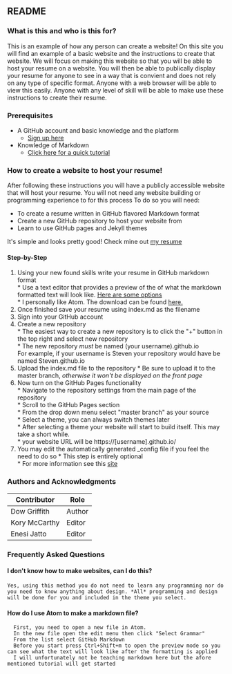 ## README

### What is this and who is this for?

   This is an example of how any person can create a website! On this site you will find an example of a basic website and the instructions to create that website. We will focus on making this website so that you will be able to host your resume on a website. You will then be able to publically display your resume for anyone to see in a way that is convient and does not rely on any type of specific format. Anyone with a web browser will be able to view this easily. 
   Anyone with any level of skill will be able to make use these instructions to create their resume.


### Prerequisites
* A GitHub account and basic knowledge and the platform  
  * [Sign up here](https://www.github.com)  
* Knowledge of Markdown  
  * [Click here for a quick tutorial](https://www.markdowntutorial.co)

### How to create a website to host your resume!

After following these instructions you will have a publicly accessible website that will host your resume.
You will not need any website building or programming experience to for this process
To do so you will need:  
  * To create a resume written in GitHub flavored Markdown format  
  * Create a new GitHub repository to host your website from  
  * Learn to use GitHub pages and Jekyll themes  

  It's simple and looks pretty good! Check mine out [my resume](https://dowgrif.github.io/)


#### Step-by-Step
   1. Using your new found skills write your resume in GitHub markdown format  
     * Use a text editor that provides a preview of the of what the markdown formatted text will look like. [Here are some options](https://www.shopify.ca/partners/blog/10-of-the-best-markdown-editors)  
     * I personally like Atom. The download can be found [here.](https://atom.io/)
   2. Once finished save your resume using index.md as the filename
   3. Sign into your GitHub account
   4. Create a new repository  
     * The easiest way to create a new repository is to click the "+" button in the top right and select new repository  
     * The new repository *must* be named (your username).github.io  
     For example, if your username is Steven your repository would have be named Steven.github.io
   5. Upload the index.md file to the repository
     * Be sure to upload it to the master branch, _otherwise it won't be displayed on the front page_  
   6. Now turn on the GitHub Pages functionality  
     * Navigate to the repository settings from the main page of the repository  
     * Scroll to the GitHub Pages section  
     * From the drop down menu select "master branch" as your source  
     * Select a theme, you can always switch themes later  
     * After selecting a theme your website will start to build itself. This may take a short while.  
     * your website URL will be https://[username].github.io/  
   7. You may edit the automatically generated _config file if you feel the need to do so
     * This step is entirely optional  
     * For more information see this [site](https://jekyllrb.com/docs/step-by-step/03-front-matter/)  

### Authors and Acknowledgments
   | Contributor   | Role   |
   | --------------| ------ |
   | Dow Griffith  | Author |
   | Kory McCarthy | Editor |
   | Enesi Jatto   | Editor |    
   

### Frequently Asked Questions

  #### I don't know how to make websites, can I do this?  
    Yes, using this method you do not need to learn any programming nor do you need to know anything about design. *All* programming and design will be done for you and included in the theme you select.

  #### How do I use Atom to make a markdown file?
      First, you need to open a new file in Atom.
      In the new file open the edit menu then click "Select Grammar"
      From the list select GitHub Markdown
      Before you start press Ctrl+Shift+m to open the preview mode so you can see what the text will look like after the formatting is applied 
      I will unfortunately not be teaching markdown here but the afore mentioned tutorial will get started
